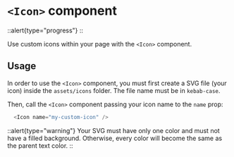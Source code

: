 # `<Icon>` component

::alert{type="progress"}
  <under-construction />
::

Use custom icons within your page with the `<Icon>` component.

## Usage

In order to use the `<Icon>` component, you must first create a SVG file (your icon) inside the `assets/icons` folder. The file name must be in `kebab-case`.

Then, call the `<Icon>` component passing your icon name to the `name` prop:

```js
  <Icon name="my-custom-icon" />
```

::alert{type="warning"}
  Your SVG must have only one color and must not have a filled background. Otherwise, every color will become the same as the parent text color.
::
